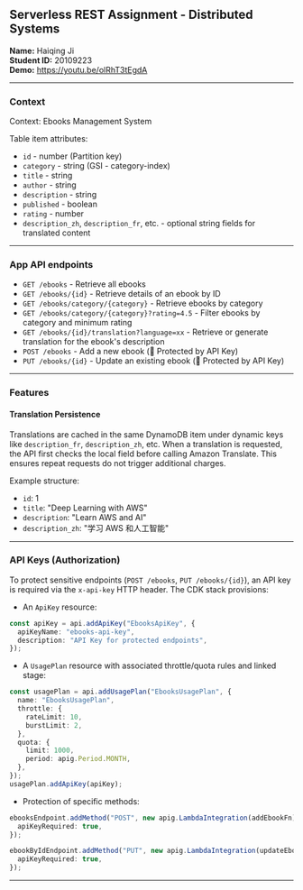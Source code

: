## Serverless REST Assignment - Distributed Systems

__Name:__ Haiqing Ji  
__Student ID:__ 20109223  
__Demo:__ https://youtu.be/olRhT3tEgdA

---

### Context

Context: Ebooks Management System

Table item attributes:
+ `id` - number (Partition key)
+ `category` - string (GSI - category-index)
+ `title` - string
+ `author` - string
+ `description` - string
+ `published` - boolean
+ `rating` - number
+ `description_zh`, `description_fr`, etc. - optional string fields for translated content

---

### App API endpoints

+ `GET /ebooks` - Retrieve all ebooks
+ `GET /ebooks/{id}` - Retrieve details of an ebook by ID
+ `GET /ebooks/category/{category}` - Retrieve ebooks by category
+ `GET /ebooks/category/{category}?rating=4.5` - Filter ebooks by category and minimum rating
+ `GET /ebooks/{id}/translation?language=xx` - Retrieve or generate translation for the ebook's description
+ `POST /ebooks` - Add a new ebook (🔐 Protected by API Key)
+ `PUT /ebooks/{id}` - Update an existing ebook (🔐 Protected by API Key)

---

### Features

#### Translation Persistence

Translations are cached in the same DynamoDB item under dynamic keys like `description_fr`, `description_zh`, etc. When a translation is requested, the API first checks the local field before calling Amazon Translate. This ensures repeat requests do not trigger additional charges.

Example structure:
+ `id`: 1  
+ `title`: "Deep Learning with AWS"  
+ `description`: "Learn AWS and AI"  
+ `description_zh`: "学习 AWS 和人工智能"

---

### API Keys (Authorization)

To protect sensitive endpoints (`POST /ebooks`, `PUT /ebooks/{id}`), an API key is required via the `x-api-key` HTTP header. The CDK stack provisions:

+ An `ApiKey` resource:
```ts
const apiKey = api.addApiKey("EbooksApiKey", {
  apiKeyName: "ebooks-api-key",
  description: "API Key for protected endpoints",
});
```

+ A `UsagePlan` resource with associated throttle/quota rules and linked stage:
```ts
const usagePlan = api.addUsagePlan("EbooksUsagePlan", {
  name: "EbooksUsagePlan",
  throttle: {
    rateLimit: 10,
    burstLimit: 2,
  },
  quota: {
    limit: 1000,
    period: apig.Period.MONTH,
  },
});
usagePlan.addApiKey(apiKey);
```

+ Protection of specific methods:
```ts
ebooksEndpoint.addMethod("POST", new apig.LambdaIntegration(addEbookFn), {
  apiKeyRequired: true,
});

ebookByIdEndpoint.addMethod("PUT", new apig.LambdaIntegration(updateEbookFn), {
  apiKeyRequired: true,
});
```

---

